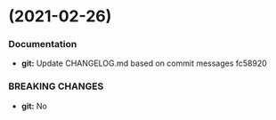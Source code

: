 #  (2021-02-26)


### Documentation

* **git:** Update CHANGELOG.md based on commit messages fc58920


### BREAKING CHANGES

* **git:** No



